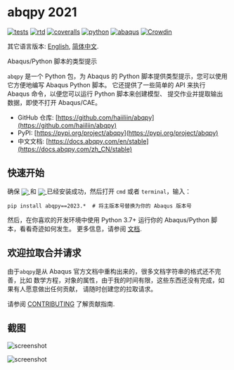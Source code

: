 # abqpy 2021

[![tests](https://github.com/haiiliin/abqpy/actions/workflows/tests.yml/badge.svg)](https://github.com/haiiliin/abqpy/actions/workflows/tests.yml)
[![rtd](https://readthedocs.org/projects/abqpy/badge/?version=latest)](https://readthedocs.org/projects/abqpy/)
[![coveralls](https://coveralls.io/repos/github/haiiliin/abqpy/badge.svg)](https://coveralls.io/github/haiiliin/abqpy)
[![python](https://img.shields.io/badge/Python-3.7%2B-brightgreen)](https://www.python.org/downloads/)
[![abaqus](https://img.shields.io/badge/Abaqus-2016%2B-brightgreen)](https://www.3ds.com/products-services/simulia/products/abaqus/)
[![Crowdin](https://badges.crowdin.net/abqpy-locale/localized.svg)](https://crowdin.com/project/abqpy-locale)

其它语言版本: [English](README.md), [简体中文](README-zh-cn.md).

Abaqus/Python 脚本的类型提示

`abqpy` 是一个 Python 包，为 Abaqus 的 Python 脚本提供类型提示，您可以使用它方便地编写 Abaqus Python 脚本。
它还提供了一些简单的 API 来执行 Abaqus 命令，以便您可以运行 Python 脚本来创建模型、
提交作业并提取输出数据，即使不打开 Abaqus/CAE。

- GitHub 仓库: [https://github.com/haiiliin/abqpy](https://github.com/haiiliin/abqpy)
- PyPI: [https://pypi.org/project/abqpy](https://pypi.org/project/abqpy)
- 中文文档: [https://docs.abqpy.com/en/stable](https://docs.abqpy.com/zh_CN/stable)

## 快速开始

确保 <a href="https://www.python.org/downloads/"> <img src="https://img.shields.io/badge/Python-3.7%2B-brightgreen" align=center /> </a> 和
<a href="https://www.3ds.com/products-services/simulia/products/abaqus/"> <img src="https://img.shields.io/badge/Abaqus-2016%2B-brightgreen" align=center /> </a>
已经安装成功，然后打开 `cmd` 或者 `terminal`，输入：

```
pip install abqpy==2023.*  # 将主版本号替换为你的 Abaqus 版本号
```

然后，在你喜欢的开发环境中使用 Python 3.7+ 运行你的 Abaqus/Python 脚本，看看奇迹如何发生。
更多信息，请参阅 [文档](https://docs.abqpy.com/zh_CN/stable).

## 欢迎拉取合并请求

由于`abqpy`是从 Abaqus 官方文档中重构出来的，很多文档字符串的格式还不完善，比如
数学方程，对象的属性，由于我的时间有限，这些东西还没有完成，如果有人愿意做出任何贡献，
请随时创建您的拉取请求。

请参阅 [CONTRIBUTING](https://github.com/haiiliin/abqpy/blob/main/.github/CONTRIBUTING.md) 了解贡献指南.

## 截图

![screenshot](https://raw.githubusercontent.com/haiiliin/abqpy/main/docs/source/images/model-code.gif)

![screenshot](https://raw.githubusercontent.com/haiiliin/abqpy/main/docs/source/images/output-code.gif)
